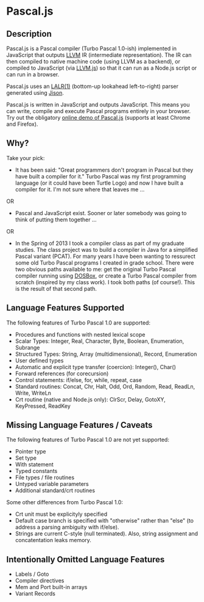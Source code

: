 # Pascal.js

## Description

Pascal.js is a Pascal compiler (Turbo Pascal 1.0-ish) implemented in
JavaScript that outputs [LLVM](http://llvm.org) IR (intermediate
representation). The IR can then compiled to native machine code
(using LLVM as a backend), or compiled to JavaScript (via
[LLVM.js](http://github.com/azakai/llvm.js)) so that it can run as
a Node.js script or can run in a browser.

Pascal.js uses an [LALR(1)](http://en.wikipedia.org/wiki/LALR_parser)
(bottom-up lookahead left-to-right) parser generated using
[Jison](http://zaach.github.io/jison/).

Pascal.js is written in JavaScript and outputs JavaScript. This
means you can write, compile and execute Pascal programs entirely in
your browser. Try out the obligatory
[online demo of Pascal.js](http://kanaka.github.com/pascal.js)
(supports at least Chrome and Firefox).


## Why?

Take your pick:

* It has been said: "Great programmers don't program in Pascal but they
have built a compiler for it." Turbo Pascal was my first programming
language (or it could have been Turtle Logo) and now I have built a 
compiler for it. I'm not sure where that leaves me ...

OR

* Pascal and JavaScript exist. Sooner or later somebody was going to
think of putting them together ...

OR

* In the Spring of 2013 I took a compiler class as part of my graduate
studies. The class project was to build a compiler in Java for
a simplified Pascal variant (PCAT). For many years I have been wanting
to ressurect some old Turbo Pascal programs I created in grade school.
There were two obvious paths available to me: get the original 
Turbo Pascal compiler running using [DOSBox](http://www.dosbox.com/),
or create a Turbo Pascal compiler from scratch (inspired by my class
work). I took both paths (of course!). This is the result of that
second path.


## Language Features Supported

The following features of Turbo Pascal 1.0 are supported:

* Procedures and functions with nested lexical scope
* Scalar Types: Integer, Real, Character, Byte, Boolean, Enumeration,
  Subrange
* Structured Types: String, Array (multidimensional), Record,
  Enumeration
* User defined types
* Automatic and explicit type transfer (coercion): Integer(), Char()
* Forward references (for corecursion)
* Control statements: if/else, for, while, repeat, case
* Standard routines: Concat, Chr, Halt, Odd, Ord, Random, Read,
  ReadLn, Write, WriteLn
* Crt routine (native and Node.js only): ClrScr, Delay, GotoXY,
  KeyPressed, ReadKey


## Missing Language Features / Caveats

The following features of Turbo Pascal 1.0 are not yet supported:

* Pointer type
* Set type
* With statement
* Typed constants
* File types / file routines
* Untyped variable parameters
* Additional standard/crt routines

Some other differences from Turbo Pascal 1.0:

* Crt unit must be explicityly specified
* Default case branch is specified with "otherwise" rather than
  "else" (to address a parsing ambiguity with if/else).
* Strings are current C-style (null terminated). Also, string
  assignment and concatentation leaks memory.


## Intentionally Omitted Language Features

* Labels / Goto
* Compiler directives
* Mem and Port built-in arrays
* Variant Records

